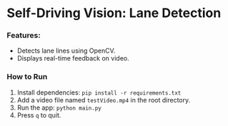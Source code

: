 
# Self-Driving Vision: Lane Detection

### Features:
- Detects lane lines using OpenCV.
- Displays real-time feedback on video.

### How to Run
1. Install dependencies: `pip install -r requirements.txt`
2. Add a video file named `testVideo.mp4` in the root directory.
3. Run the app: `python main.py`
4. Press `q` to quit.
